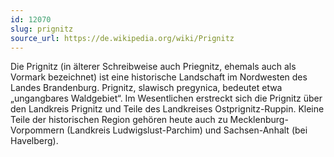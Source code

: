 ```yaml
---
id: 12070
slug: prignitz
source_url: https://de.wikipedia.org/wiki/Prignitz
---
```


Die Prignitz (in älterer Schreibweise auch Priegnitz, ehemals auch als Vormark bezeichnet) ist eine historische Landschaft im Nordwesten des Landes Brandenburg. Prignitz, slawisch pregynica, bedeutet etwa „ungangbares Waldgebiet“. Im Wesentlichen erstreckt sich die Prignitz über den Landkreis Prignitz und Teile des Landkreises Ostprignitz-Ruppin. Kleine Teile der historischen Region gehören heute auch zu Mecklenburg-Vorpommern (Landkreis Ludwigslust-Parchim) und Sachsen-Anhalt (bei Havelberg).
